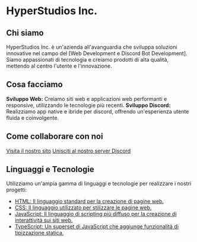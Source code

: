 # HyperStudios Inc.

## Chi siamo
HyperStudios Inc. è un'azienda all'avanguardia che sviluppa soluzioni innovative nel campo del [Web Development e Discord Bot Development]. Siamo appassionati di tecnologia e creiamo prodotti di alta qualità, mettendo al centro l'utente e l'innovazione.

## Cosa facciamo
**Sviluppo Web:** Creiamo siti web e applicazioni web performanti e responsive, utilizzando le tecnologie più recenti.
**Sviluppo Discord:** Realizziamo app native e ibride per discord, offrendo un'esperienza utente fluida e coinvolgente.

## Come collaborare con noi
[Visita il nostro sito](https://hyperstudios.top/)
[Unisciti al nostro server Discord](https://discord.gg/WV8UUqG93W)

## Linguaggi e Tecnologie
Utilizziamo un'ampia gamma di linguaggi e tecnologie per realizzare i nostri progetti:

- [HTML: Il linguaggio standard per la creazione di pagine web.](https://developer.mozilla.org/en-US/docs/Web/HTML)
- [CSS: Il linguaggio utilizzato per stilizzare le pagine web.](https://developer.mozilla.org/en-US/docs/Web/CSS)
- [JavaScript: Il linguaggio di scripting più diffuso per la creazione di interattività sui siti web.](https://developer.mozilla.org/en-US/docs/Web/JavaScript)
- [TypeScript: Un superset di JavaScript che aggiunge funzionalità di tipizzazione statica.](https://www.typescriptlang.org/docs/handbook/typescript-in-5-minutes.html)
